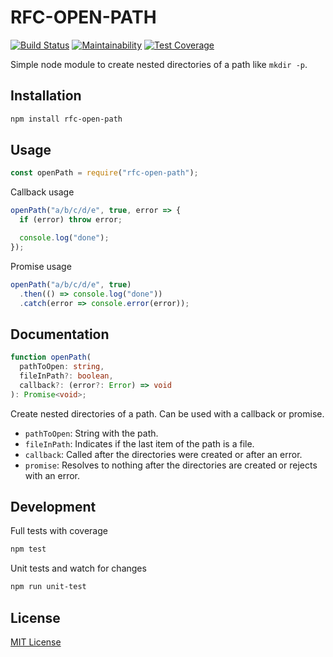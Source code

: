 # RFC-OPEN-PATH

[![Build Status](https://travis-ci.org/fcostarodrigo/rfc-open-path.svg?branch=master)](https://travis-ci.org/fcostarodrigo/rfc-open-path)
[![Maintainability](https://api.codeclimate.com/v1/badges/3f6da794cbfc4bce2a6a/maintainability)](https://codeclimate.com/github/fcostarodrigo/rfc-open-path/maintainability)
[![Test Coverage](https://api.codeclimate.com/v1/badges/3f6da794cbfc4bce2a6a/test_coverage)](https://codeclimate.com/github/fcostarodrigo/rfc-open-path/test_coverage)

Simple node module to create nested directories of a path like `mkdir -p`.

## Installation

```bash
npm install rfc-open-path
```

## Usage

```javascript
const openPath = require("rfc-open-path");
```

Callback usage

```javascript
openPath("a/b/c/d/e", true, error => {
  if (error) throw error;

  console.log("done");
});
```

Promise usage

```javascript
openPath("a/b/c/d/e", true)
  .then(() => console.log("done"))
  .catch(error => console.error(error));
```

## Documentation

```typescript
function openPath(
  pathToOpen: string,
  fileInPath?: boolean,
  callback?: (error?: Error) => void
): Promise<void>;
```

Create nested directories of a path. Can be used with a callback or promise.

* `pathToOpen`: String with the path.
* `fileInPath`: Indicates if the last item of the path is a file.
* `callback`: Called after the directories were created or after an error.
* `promise`: Resolves to nothing after the directories are created or rejects with an error.

## Development

Full tests with coverage

```bash
npm test
```

Unit tests and watch for changes

```bash
npm run unit-test
```

## License

[MIT License](http://www.opensource.org/licenses/mit-license.php)
